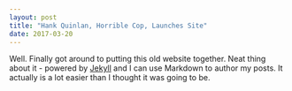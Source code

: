 ```yaml
---
layout: post
title: "Hank Quinlan, Horrible Cop, Launches Site"
date: 2017-03-20
---
```


Well. Finally got around to putting this old website together. Neat thing about it - powered by [Jekyll](http://jekyllrb.com) and I can use Markdown to author my posts. It actually is a lot easier than I thought it was going to be.